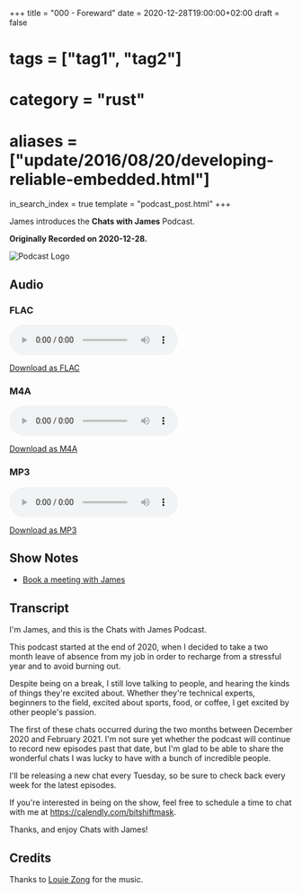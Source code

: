 +++
title = "000 - Foreward"
date = 2020-12-28T19:00:00+02:00
draft = false
# tags = ["tag1", "tag2"]
# category = "rust"
# aliases = ["update/2016/08/20/developing-reliable-embedded.html"]
in_search_index = true
template = "podcast_post.html"
+++

James introduces the **Chats with James** Podcast.

**Originally Recorded on 2020-12-28.**

<!-- more -->

![Podcast Logo](https://delivery.jamescdn.com/logo0.png)

## Audio

### FLAC

<audio
    controls
    src="https://delivery.jamescdn.com/2020-12-28-introduction.flac">
        Your browser does not support embedding FLAC
</audio>

[Download as FLAC](https://delivery.jamescdn.com/2020-12-28-introduction.flac)

### M4A

<audio
    controls
    src="https://delivery.jamescdn.com/2020-12-28-introduction.m4a">
        Your browser does not support embedding M4A.
</audio>

[Download as M4A](https://delivery.jamescdn.com/2020-12-28-introduction.m4a)

### MP3

<audio
    controls
    src="https://delivery.jamescdn.com/2020-12-28-introduction.mp3">
        Your browser does not support embedding MP3.
</audio>

[Download as MP3](https://delivery.jamescdn.com/2020-12-28-introduction.mp3)

## Show Notes

* [Book a meeting with James](https://calendly.com/bitshiftmask)

## Transcript

I'm James, and this is the Chats with James Podcast.

This podcast started at the end of 2020, when I decided to take a two month leave of absence from my job in order to recharge from a stressful year and to avoid burning out.

Despite being on a break, I still love talking to people, and hearing the kinds of things they're excited about. Whether they're technical experts, beginners to the field, excited about sports, food, or coffee, I get excited by other people's passion.

The first of these chats occurred during the two months between December 2020 and February 2021. I'm not sure yet whether the podcast will continue to record new episodes past that date, but I'm glad to be able to share the wonderful chats I was lucky to have with a bunch of incredible people.

I'll be releasing a new chat every Tuesday, so be sure to check back every week for the latest episodes.

If you're interested in being on the show, feel free to schedule a time to chat with me at https://calendly.com/bitshiftmask.

Thanks, and enjoy Chats with James!

## Credits

Thanks to [Louie Zong](https://louiezong.bandcamp.com/) for the music.
